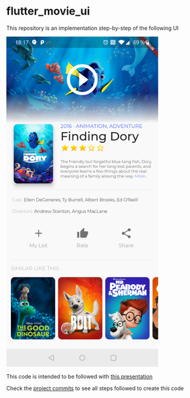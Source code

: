 # flutter_movie_ui

This repository is an implementation step-by-step of the following UI

<img src="readme/screenshot.png" alt="Screenshot" width="400"/>


This code is intended to be followed with [this presentation](https://docs.google.com/presentation/d/1L-q04XW8IR4Kur9rMUyZsPOBRW_FD2jLWRbzfmWjtA8/edit?usp=sharing)

Check the [project commits](https://github.com/sergiandreplace/flutter_movie_ui/commits/master) to see all steps followed to create this code
